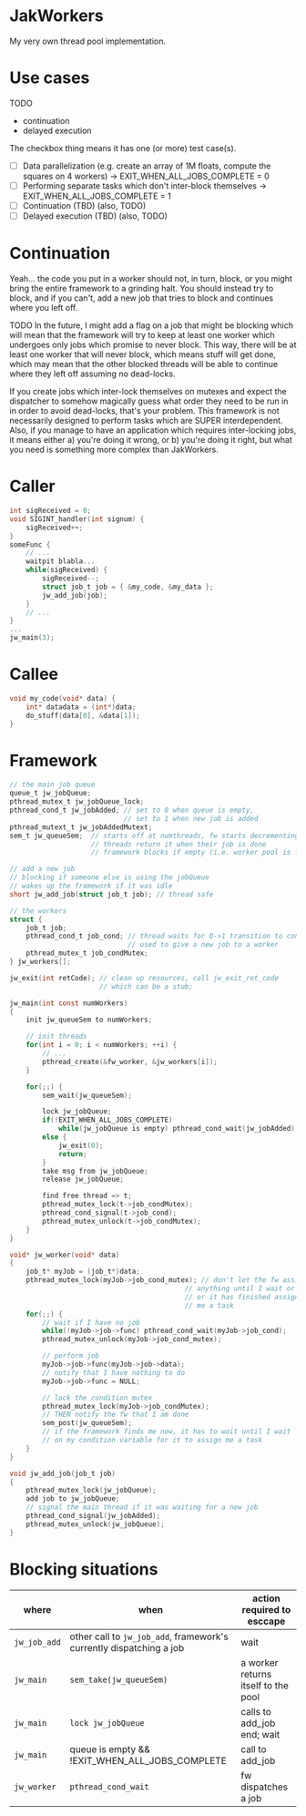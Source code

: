 JakWorkers
==========

My very own thread pool implementation.

Use cases
=========

TODO

* continuation
* delayed execution

The checkbox thing means it has one (or more) test case(s).

* [ ] Data parallelization (e.g. create an array of 1M floats, compute the squares on 4 workers) -> EXIT_WHEN_ALL_JOBS_COMPLETE = 0
* [ ] Performing separate tasks which don't inter-block themselves -> EXIT_WHEN_ALL_JOBS_COMPLETE = 1
* [ ] Continuation (TBD) (also, TODO)
* [ ] Delayed execution (TBD) (also, TODO)

Continuation
============

Yeah... the code you put in a worker should not, in turn, block, or you might bring the entire framework to a grinding halt. You should instead try to block, and if you can't, add a new job that tries to block and continues where you left off.

TODO In the future, I might add a flag on a job that might be blocking which will mean that the framework will try to keep at least one worker which undergoes only jobs which promise to never block. This way, there will be at least one worker that will never block, which means stuff will get done, which may mean that the other blocked threads will be able to continue where they left off assuming no dead-locks.

If you create jobs which inter-lock themselves on mutexes and expect the dispatcher to somehow magically guess what order they need to be run in in order to avoid dead-locks, that's your problem. This framework is not necessarily designed to perform tasks which are SUPER interdependent. Also, if you manage to have an application which requires inter-locking jobs, it means either a) you're doing it wrong, or b) you're doing it right, but what you need is something more complex than JakWorkers.

Caller
======

```C
int sigReceived = 0;
void SIGINT_handler(int signum) {
    sigReceived++;
}
someFunc {
    // ...
    waitpit blabla...
    while(sigReceived) {
        sigReceived--;
        struct job_t job = { &my_code, &my_data };
        jw_add_job(job);
    }
    // ...
}
...
jw_main(3);
```

Callee
======

```C
void my_code(void* data) {
    int* datadata = (int*)data;
    do_stuff(data[0], &data[1]);
}
```

Framework
=========

```C
// the main job queue
queue_t jw_jobQueue;
pthread_mutex_t jw_jobQueue_lock;
pthread_cond_t jw_jobAdded; // set to 0 when queue is empty,
                            // set to 1 when new job is added
pthread_mutext_t jw_jobAddedMutext;
sem_t jw_queueSem;  // starts off at numthreads, fw starts decrementing it
                    // threads return it when their job is done
                    // framework blocks if empty (i.e. worker pool is full)

// add a new job
// blocking if someone else is using the jobQueue
// wakes up the framework if it was idle
short jw_add_job(struct job_t job); // thread safe

// the workers
struct {
    job_t job;
    pthread_cond_t job_cond; // thread waits for 0->1 transition to continue
                             // used to give a new job to a worker
    pthread_mutex_t job_condMutex;
} jw_workers[];

jw_exit(int retCode); // clean up resources, call jw_exit_ret_code
                      // which can be a stub;

jw_main(int const numWorkers)
{
    init jw_queueSem to numWorkers;

    // init threads
    for(int i = 0; i < numWorkers; ++i) {
        // ...
        pthread_create(&fw_worker, &jw_workers[i]);
    }

    for(;;) {
        sem_wait(jw_queueSem);

        lock jw_jobQueue;
        if(!EXIT_WHEN_ALL_JOBS_COMPLETE)
            while(jw_jobQueue is empty) pthread_cond_wait(jw_jobAdded);
        else {
            jw_exit(0);
            return;
        }
        take msg from jw_jobQueue;
        release jw_jobQueue;

        find free thread => t;
        pthread_mutex_lock(t->job_condMutex);
        pthread_cond_signal(t->job_cond);
        pthread_mutex_unlock(t->job_condMutex);
    }
}

void* jw_worker(void* data)
{
    job_t* myJob = (job_t*)data;
    pthread_mutex_lock(myJob->job_cond_mutex); // don't let the fw assign me
                                           // anything until I wait or
                                           // or it has finished assigning
                                           // me a task
    for(;;) {
        // wait if I have no job
        while(!myJob->job->func) pthread_cond_wait(myJob->job_cond);
        pthread_mutex_unlock(myJob->job_cond_mutex);

        // perform job
        myJob->job->func(myJob->job->data);
        // notify that I have nothing to do
        myJob->job->func = NULL;

        // lock the condition mutex
        pthread_mutex_lock(myJob->job_condMutex);
        // THEN notify the fw that I am done
        sem_post(jw_queueSem);
        // if the framework finds me now, it has to wait until I wait
        // on my condition variable for it to assign me a task
    }
}

void jw_add_job(job_t job)
{
    pthread_mutex_lock(jw_jobQueue);
    add job to jw_jobQueue;
    // signal the main thread if it was waiting for a new job
    pthread_cond_signal(jw_jobAdded);
    pthread_mutex_unlock(jw_jobQueue);
}
```

Blocking situations
===================

| where | when | action required to esccape |
|-------|------|----------------------------|
| `jw_job_add` | other call to `jw_job_add`, framework's currently dispatching a job | wait |
| `jw_main` | `sem_take(jw_queueSem)` | a worker returns itself to the pool |
| `jw_main` | `lock jw_jobQueue` | calls to add_job end; wait |
| `jw_main` | queue is empty && !EXIT_WHEN_ALL_JOBS_COMPLETE | call to add_job |
| `jw_worker` | `pthread_cond_wait` | fw dispatches a job |
